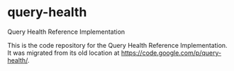 # query-health
Query Health Reference Implementation

This is the code repository for the Query Health Reference Implementation. It was migrated from its old location at https://code.google.com/p/query-health/.
